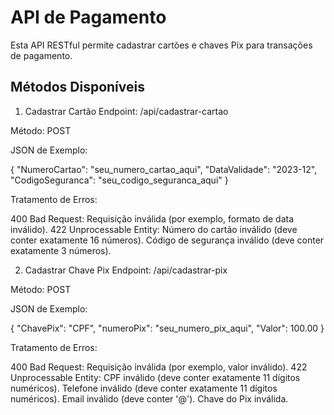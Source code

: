 # API de Pagamento
Esta API RESTful permite cadastrar cartões e chaves Pix para transações de pagamento.

## Métodos Disponíveis
1. Cadastrar Cartão
Endpoint: /api/cadastrar-cartao

Método: POST

JSON de Exemplo:


{
  "NumeroCartao": "seu_numero_cartao_aqui",
  "DataValidade": "2023-12",
  "CodigoSeguranca": "seu_codigo_seguranca_aqui"
}

Tratamento de Erros:

400 Bad Request: Requisição inválida (por exemplo, formato de data inválido).
422 Unprocessable Entity:
Número do cartão inválido (deve conter exatamente 16 números).
Código de segurança inválido (deve conter exatamente 3 números).

2. Cadastrar Chave Pix
Endpoint: /api/cadastrar-pix

Método: POST

JSON de Exemplo:


{
  "ChavePix": "CPF",
  "numeroPix": "seu_numero_pix_aqui",
  "Valor": 100.00
}

Tratamento de Erros:

400 Bad Request: Requisição inválida (por exemplo, valor inválido).
422 Unprocessable Entity:
CPF inválido (deve conter exatamente 11 dígitos numéricos).
Telefone inválido (deve conter exatamente 11 dígitos numéricos).
Email inválido (deve conter '@').
Chave do Pix inválida.